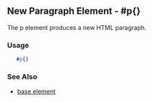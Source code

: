 

## New Paragraph Element - #p{}

The p element produces a new HTML paragraph.

### Usage

```erlang
   #p{}

```

### See Also

 *  [base element](./element_base.md)

 
